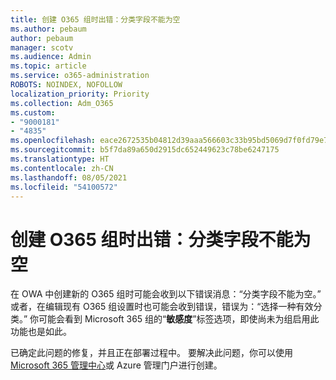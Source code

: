 ```yaml
---
title: 创建 O365 组时出错：分类字段不能为空
ms.author: pebaum
author: pebaum
manager: scotv
ms.audience: Admin
ms.topic: article
ms.service: o365-administration
ROBOTS: NOINDEX, NOFOLLOW
localization_priority: Priority
ms.collection: Adm_O365
ms.custom:
- "9000181"
- "4835"
ms.openlocfilehash: eace2672535b04812d39aaa566603c33b95bd5069d7f0fd79e76990efd42c43d
ms.sourcegitcommit: b5f7da89a650d2915dc652449623c78be6247175
ms.translationtype: HT
ms.contentlocale: zh-CN
ms.lasthandoff: 08/05/2021
ms.locfileid: "54100572"
---
```

# <a name="error-creating-o365-groups-the-classification-field-cant-be-empty"></a>创建 O365 组时出错：分类字段不能为空

在 OWA 中创建新的 O365 组时可能会收到以下错误消息：“分类字段不能为空。”  或者，在编辑现有 O365 组设置时也可能会收到错误，错误为：“选择一种有效分类。”   你可能会看到 Microsoft 365 组的“**敏感度**”标签选项，即使尚未为组启用此功能也是如此。

已确定此问题的修复，并且正在部署过程中。  要解决此问题，你可以使用 [Microsoft 365 管理中心](https://docs.microsoft.com/microsoft-365/admin/create-groups/create-groups?view=o365-worldwide)或 Azure 管理门户进行创建。
